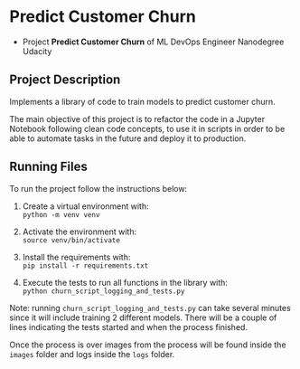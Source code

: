 # Predict Customer Churn

- Project **Predict Customer Churn** of ML DevOps Engineer Nanodegree Udacity

## Project Description
Implements a library of code to train models to predict customer churn.

The main objective of this project is to refactor the code in a Jupyter Notebook following clean code concepts,
to use it in scripts in order to be able to automate tasks in the future and deploy it to production.

## Running Files
To run the project follow the instructions below:

1. Create a virtual environment with:  
```python -m venv venv```
   
2. Activate the environment with:  
```source venv/bin/activate```  
   
3. Install the requirements with:  
```pip install -r requirements.txt```
   
4. Execute the tests to run all functions in the library with:  
```python churn_script_logging_and_tests.py```
   
Note: running ```churn_script_logging_and_tests.py``` 
can take several minutes since it will include training 2 different models. 
There will be a couple of lines indicating the tests started and when the process finished.

Once the process is over images from the process will be found inside the ```images``` folder and logs inside the ```logs``` folder.

